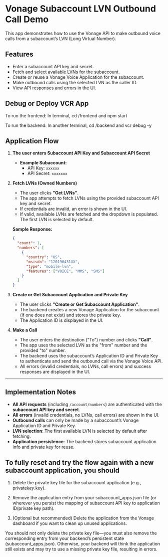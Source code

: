 # Vonage Subaccount LVN Outbound Call Demo

This app demonstrates how to use the Vonage API to make outbound voice calls from a subaccount’s LVN (Long Virtual Number).

## Features

- Enter a subaccount API key and secret.
- Fetch and select available LVNs for the subaccount.
- Create or reuse a Vonage Voice Application for the subaccount.
- Make outbound calls using the selected LVN as the caller ID.
- View API responses and errors in the UI.

## Debug or Deploy VCR App

To run the frontend: In terminal, cd /frontend and npm start

To run the backend: In another terminal, cd /backend and vcr debug -y

## Application Flow

1. **The user enters Subaccount API Key and Subaccount API Secret**

   - **Example Subaccount:**
     - API Key: `xxxxxx`
     - API Secret: `xxxxxxx`

2. **Fetch LVNs (Owned Numbers)**

   - The user clicks **"Get LVNs"**.
   - The app attempts to fetch LVNs using the provided subaccount API key and secret.
   - If credentials are invalid, an error is shown in the UI.
   - If valid, available LVNs are fetched and the dropdown is populated. The first LVN is selected by default.

   **Sample Response:**

   ```json
   {
     "count": 1,
     "numbers": [
       {
         "country": "US",
         "msisdn": "120190431XX",
         "type": "mobile-lvn",
         "features": ["VOICE", "MMS", "SMS"]
       }
     ]
   }
   ```

3. **Create or Get Subaccount Application and Private Key**

   - The user clicks **"Create or Get Subaccount Application"**.
   - The backend creates a new Vonage Application for the subaccount (if one does not exist) and stores the private key.
   - The Application ID is displayed in the UI.

4. **Make a Call**
   - The user enters the destination ("To") number and clicks **"Call"**.
   - The app uses the selected LVN as the "from" number and the provided "to" number.
   - The backend uses the subaccount’s Application ID and Private Key to authenticate and send the outbound call via the Vonage Voice API.
   - All errors (invalid credentials, no LVNs, call errors) and success responses are displayed in the UI.

---

## Implementation Notes

- **All API requests** (including `/account/numbers`) are authenticated with the **subaccount API key and secret**.
- **All errors** (invalid credentials, no LVNs, call errors) are shown in the UI.
- **Outbound calls** can only be made by a subaccount’s Vonage Application ID and Private Key.
- **LVN selection**: The first available LVN is selected by default after fetching.
- **Application persistence**: The backend stores subaccount application info and private key for reuse.

## To fully reset and try the flow again with a new subaccount application, you should

1. Delete the private key file for the subaccount application (e.g., private*key*<applicationId>.key).

2. Remove the application entry from your subaccount_apps.json file (or wherever you persist the mapping of subaccount API key to application ID/private key path).

3. (Optional but recommended) Delete the application from the Vonage dashboard if you want to clean up unused applications.

You should not only delete the private key file—you must also remove the corresponding entry from your backend’s persistent state (subaccount_apps.json).
Otherwise, your backend will think the application still exists and may try to use a missing private key file, resulting in errors.
